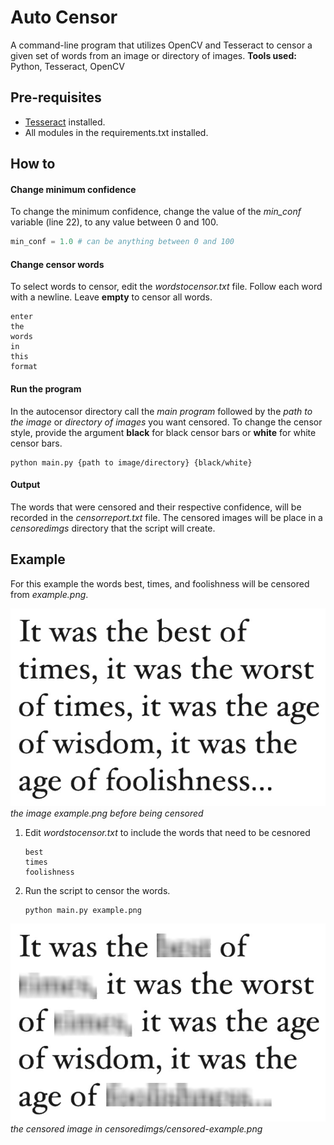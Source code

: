 # Auto Censor
A command-line program that utilizes OpenCV and Tesseract to censor a given set of words from an image or directory of images.
**Tools used:** Python, Tesseract, OpenCV
## Pre-requisites
- [Tesseract](https://github.com/tesseract-ocr/tesseract) installed.
- All modules in the requirements.txt installed.

## How to
#### Change minimum confidence
To change the minimum confidence, change the value of the *min_conf* variable (line 22), to any value between 0 and 100.
```python
min_conf = 1.0 # can be anything between 0 and 100
```
#### Change censor words
To select words to censor, edit the *wordstocensor.txt* file.  Follow each word with a newline. Leave **empty** to censor all words.
```text
enter
the
words
in
this
format
```

#### Run the program
In the autocensor directory call the *main program* followed by the *path to the image* or *directory of images* you want censored. To change the censor style, provide the argument **black** for black censor bars or **white** for white censor bars.
```console
python main.py {path to image/directory} {black/white}
```

#### Output
The words that were censored and their respective confidence, will be recorded in the *censorreport.txt* file. The censored images will be place in a *censoredimgs* directory that the script will create.

## Example
For this example the words best, times, and foolishness will be censored from *example.png*.
<p>
    <img src="https://raw.githubusercontent.com/cgr28/autocensor/main/example.png" alt="example"/></br>
    <em>the image example.png before being censored</em>
</p>

1. Edit *wordstocensor.txt* to include the words that need to be cesnored
   ```text
   best
   times
   foolishness
   ```
2. Run the script to censor the words.
   ```console
   python main.py example.png
   ```
<p>
    <img src="https://raw.githubusercontent.com/cgr28/autocensor/main/censor-example.png" alt="example"/></br>
    <em>the censored image in censoredimgs/censored-example.png</em>
</p>